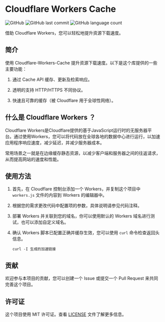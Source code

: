 # Cloudflare Workers Cache

![GitHub](https://img.shields.io/github/license/chenzd123456/Cloudflare-Workers-Cache?color=%2335C43F)
![GitHub last commit](https://img.shields.io/github/last-commit/chenzd123456/Cloudflare-Workers-Cache?color=%23555555)
![GitHub language count](https://img.shields.io/github/languages/count/chenzd123456/Cloudflare-Workers-Cache?color=%23478CBF)

借助 Cloudflare Workers，您可以轻松地提升资源下载速度。

## 简介

使用 Cloudflare-Workers-Cache 提升资源下载速度。以下是这个库提供的一些主要功能：

1. 通过 Cache API 缓存、更新及检索响应。

2. 透明的支持 HTTP/HTTPS 不同协议。

3. 快速且可靠的缓存（被 Cloudflare 用于全球性网络）。

## 什么是 Cloudflare Workers ？

Cloudflare Workers是Cloudflare提供的基于JavaScript运行时的无服务器平台。通过使用Workers，您可以将代码放在全球各地的数据中心进行运行，以加速应用程序响应速度，减少延迟，并减少服务器成本。

常用场景之一就是在边缘缓存静态资源，以减少客户端和服务器之间的往返请求，从而提高网站的速度和性能。

## 使用方法

1. 首先，在 Cloudflare 控制台添加一个 Workers，并复制这个项目中 `workers.js` 文件的内容到 Workers 的编辑器中。

2. 根据您的需求更改代码中配置项的参数，具体说明请参见代码注释。

3. 部署 Workers 并关联到您的域名，你可以使用默认的 Workers 域名进行测试，也可以添加自定义域名。

4. 确认 Workers 脚本已配置正确并缓存生效，您可以使用 `curl` 命令检查返回头信息。

    ```shell
    curl -I 生成的加速链接
    ```
    
## 贡献

欢迎参与本项目的贡献，您可以创建一个 Issue 或提交一个 Pull Request 来共同完善这个项目。

## 许可证

这个项目使用 MIT 许可证。查看 [LICENSE](https://github.com/chenzd123456/Cloudflare-Workers-Cache/blob/main/LICENSE) 文件了解更多信息。
